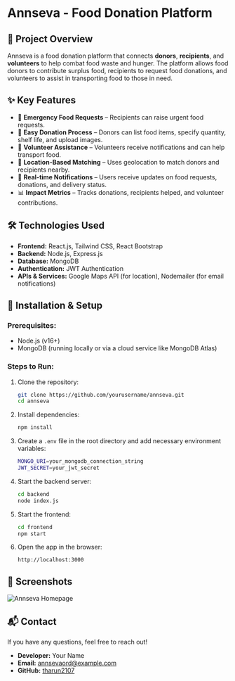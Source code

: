 # Annseva - Food Donation Platform

## 📌 Project Overview

Annseva is a food donation platform that connects **donors**, **recipients**, and **volunteers** to help combat food waste and hunger. The platform allows food donors to contribute surplus food, recipients to request food donations, and volunteers to assist in transporting food to those in need.

## ✨ Key Features

- 📢 **Emergency Food Requests** – Recipients can raise urgent food requests.
- 🎁 **Easy Donation Process** – Donors can list food items, specify quantity, shelf life, and upload images.
- 🚗 **Volunteer Assistance** – Volunteers receive notifications and can help transport food.
- 📍 **Location-Based Matching** – Uses geolocation to match donors and recipients nearby.
- 🔔 **Real-time Notifications** – Users receive updates on food requests, donations, and delivery status.
- 📊 **Impact Metrics** – Tracks donations, recipients helped, and volunteer contributions.

## 🛠️ Technologies Used

- **Frontend:** React.js, Tailwind CSS, React Bootstrap
- **Backend:** Node.js, Express.js
- **Database:** MongoDB
- **Authentication:** JWT Authentication
- **APIs & Services:** Google Maps API (for location), Nodemailer (for email notifications)

## 🚀 Installation & Setup

### Prerequisites:
- Node.js (v16+)
- MongoDB (running locally or via a cloud service like MongoDB Atlas)

### Steps to Run:

1. Clone the repository:
   ```sh
   git clone https://github.com/yourusername/annseva.git
   cd annseva
   ```

2. Install dependencies:
   ```sh
   npm install
   ```

3. Create a `.env` file in the root directory and add necessary environment variables:
   ```sh
   MONGO_URI=your_mongodb_connection_string
   JWT_SECRET=your_jwt_secret
   
   ```

4. Start the backend server:
   ```sh
   cd backend
   node index.js
   ```

5. Start the frontend:
   ```sh
   cd frontend
   npm start
   ```

6. Open the app in the browser:
   ```
   http://localhost:3000
   ```

## 📸 Screenshots

![Annseva Homepage](https://your-image-link.com)

## 📬 Contact

If you have any questions, feel free to reach out!

- **Developer:** Your Name
- **Email:** annsevaord@example.com
- **GitHub:** [tharun2107](https://github.com/yourusername)
